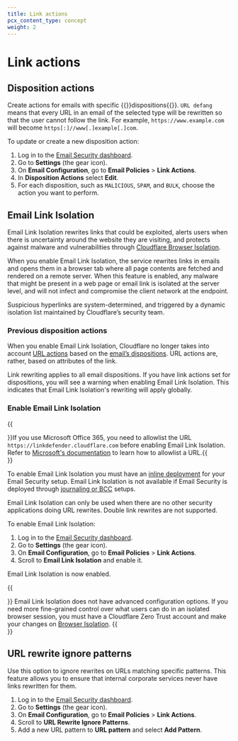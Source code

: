 ```yaml
---
title: Link actions
pcx_content_type: concept
weight: 2
---
```


# Link actions

## Disposition actions

Create actions for emails with specific {{<glossary-tooltip term_id="disposition" link="/email-security/reference/dispositions-and-attributes/">}}dispositions{{</glossary-tooltip>}}. `URL defang` means that every URL in an email of the selected type will be rewritten so that the user cannot follow the link. For example, `https://www.example.com` will become `https[:]//www[.]example[.]com`.

To update or create a new disposition action:

1. Log in to the [Email Security dashboard](https://horizon.area1security.com/).
2. Go to **Settings** (the gear icon).
3. On **Email Configuration**, go to **Email Policies** > **Link Actions**.
4. In **Disposition Actions** select **Edit**.
5. For each disposition, such as `MALICIOUS`, `SPAM`, and `BULK`, choose the action you want to perform.

## Email Link Isolation

Email Link Isolation rewrites links that could be exploited, alerts users when there is uncertainty around the website they are visiting, and protects against malware and vulnerabilities through [Cloudflare Browser Isolation](/cloudflare-one/policies/browser-isolation/).

When you enable Email Link Isolation, the service rewrites links in emails and opens them in a browser tab where all page contents are fetched and rendered on a remote server. When this feature is enabled, any malware that might be present in a web page or email link is isolated at the server level, and will not infect and compromise the client network at the endpoint.

Suspicious hyperlinks are system-determined, and triggered by a dynamic isolation list maintained by Cloudflare’s security team.

### Previous disposition actions

When you enable Email Link Isolation, Cloudflare no longer takes into account [URL actions](#disposition-actions) based on the [email’s dispositions](/email-security/reference/dispositions-and-attributes/). URL actions are, rather, based on attributes of the link. 

Link rewriting applies to all email dispositions. If you have link actions set for dispositions, you will see a warning when enabling Email Link Isolation. This indicates that Email Link Isolation's rewriting will apply globally.

### Enable Email Link Isolation

{{<Aside type="warning" header="Email Link Isolation and Microsoft O365">}}If you use Microsoft Office 365, you need to allowlist the URL `https://linkdefender.cloudflare.com` before enabling Email Link Isolation. Refer to [Microsoft's documentation](https://learn.microsoft.com/en-us/microsoft-365/security/office-365-security/tenant-allow-block-list-urls-configure) to learn how to allowlist a URL.{{</Aside>}}

To enable Email Link Isolation you must have an [inline deployment](/email-security/deployment/inline/) for your Email Security setup. Email Link Isolation is not available if Email Security is deployed through [journaling or BCC](/email-security/deployment/api/setup/) setups.

Email Link Isolation can only be used when there are no other security applications doing URL rewrites. Double link rewrites are not supported.

To enable Email Link Isolation:

1. Log in to the [Email Security dashboard](https://horizon.area1security.com/).
2. Go to **Settings** (the gear icon).
3. On **Email Configuration**, go to **Email Policies** > **Link Actions**.
4. Scroll to **Email Link Isolation** and enable it.

Email Link Isolation is now enabled. 

{{<Aside type="note">}}
Email Link Isolation does not have advanced configuration options. If you need more fine-grained control over what users can do in an isolated browser session, you must have a Cloudflare Zero Trust account and make your changes on [Browser Isolation](/cloudflare-one/policies/browser-isolation/).
{{</Aside>}}

## URL rewrite ignore patterns

Use this option to ignore rewrites on URLs matching specific patterns. This feature allows you to ensure that internal corporate services never have links rewritten for them.

1. Log in to the [Email Security dashboard](https://horizon.area1security.com/).
2. Go to **Settings** (the gear icon).
3. On **Email Configuration**, go to **Email Policies** > **Link Actions**.
4. Scroll to **URL Rewrite Ignore Patterns**.
5. Add a new URL pattern to **URL pattern** and select **Add Pattern**.
